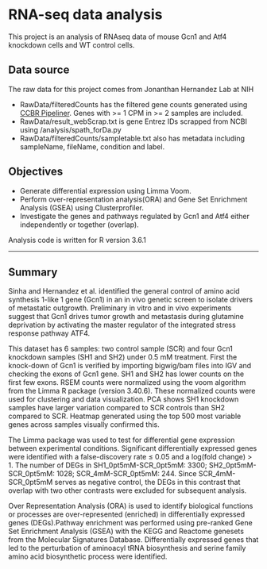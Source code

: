 RNA-seq data analysis
=======================

This project is an analysis of RNAseq data of mouse Gcn1 and Atf4 knockdown cells and WT control cells.


Data source
-----------

The raw data for this project comes from Jonanthan Hernandez Lab at NIH

- RawData/filteredCounts has the filtered gene counts generated using [CCBR Pipeliner](https://ccbr.github.io/Pipeliner/). Genes with >= 1 CPM in >= 2 samples are included.
- RawData/result_webScrap.txt is gene Entrez IDs scrapped from NCBI using /analysis/spath_forDa.py
- RawData/filteredCounts/sampletable.txt also has metadata including sampleName, fileName, condition and label.


Objectives
--------

- Generate differential expression using Limma Voom.
- Perform over-representation analysis(ORA) and Gene Set Enrichment Analysis (GSEA) using Clusterprofiler.
- Investigate the genes and pathways regulated by Gcn1 and Atf4 either independently or together (overlap).


Analysis code is written for R version 3.6.1

---

Summary
--------
Sinha and Hernandez et al. identified the general control of amino acid synthesis 1-like 1 gene (Gcn1) in an in vivo genetic screen to isolate drivers of metastatic outgrowth. Preliminary in vitro and in vivo experiments suggest that Gcn1 drives tumor growth and metastasis during glutamine deprivation by activating the master regulator of the integrated stress response pathway ATF4. 

This dataset has 6 samples: two control sample (SCR) and four Gcn1 knockdown samples (SH1 and SH2) under 0.5 mM treatment. First the knock-down of Gcn1 is verified by importing bigwig/bam files into IGV and checking the exons of Gcn1 gene. SH1 and SH2 has lower counts on the first few exons. RSEM counts were normalized using the voom algorithm from the Limma R package (version 3.40.6). These normalized counts were used for clustering and data visualization. PCA shows SH1 knockdown samples have larger variation compared to SCR controls than SH2 compared to SCR. Heatmap generated using the top 500 most variable genes across samples visually confirmed this. 

The Limma package was used to test for differential gene expression between experimental conditions. Significant differentially expressed genes were identified with a false-discovery rate ≤ 0.05 and a log(fold change) > 1. The number of DEGs in SH1_0pt5mM-SCR_0pt5mM: 3300; SH2_0pt5mM-SCR_0pt5mM: 1028; SCR_4mM-SCR_0pt5mM: 244. Since SCR_4mM-SCR_0pt5mM serves as negative control, the DEGs in this contrast that overlap with two other contrasts were excluded for subsequent analysis. 

Over Representation Analysis (ORA) is used to identify biological functions or processes are over-represented (enriched) in differentially expressed genes (DEGs).Pathway enrichment was performed using pre-ranked Gene Set Enrichment Analysis (GSEA) with the KEGG and Reactome genesets from the Molecular Signatures Database. Differentially expressed genes that led to the perturbation of aminoacyl tRNA biosynthesis and serine family amino acid biosynthetic process were identified.
